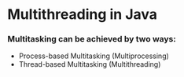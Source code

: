 # Multithreading in Java
### Multitasking can be achieved by two ways:
* Process-based Multitasking (Multiprocessing)
* Thread-based Multitasking (Multithreading)
